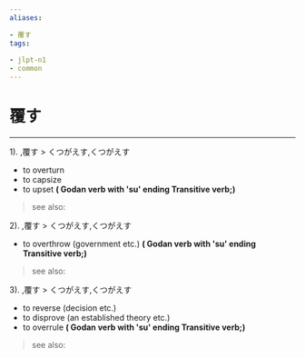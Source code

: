 ```yaml
---
aliases:
    
- 覆す
tags:
    
- jlpt-n1
- common
---
```


# 覆す
---
1).
,覆す > くつがえす,くつがえす

- to overturn
- to capsize
- to upset
**( Godan verb with 'su' ending Transitive verb;)**
> see also: 
            
2).
,覆す > くつがえす,くつがえす

- to overthrow (government etc.)
**( Godan verb with 'su' ending Transitive verb;)**
> see also: 
            
3).
,覆す > くつがえす,くつがえす

- to reverse (decision etc.)
- to disprove (an established theory etc.)
- to overrule
**( Godan verb with 'su' ending Transitive verb;)**
> see also: 
            
